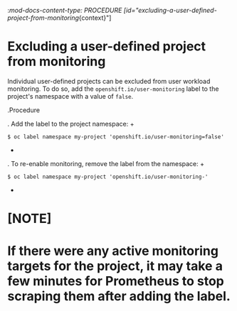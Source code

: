 :_mod-docs-content-type: PROCEDURE
[id="excluding-a-user-defined-project-from-monitoring_{context}"]
# Excluding a user-defined project from monitoring

Individual user-defined projects can be excluded from user workload monitoring. To do so, add the `openshift.io/user-monitoring` label to the project's namespace with a value of `false`.

.Procedure

. Add the label to the project namespace:
+

```terminal
$ oc label namespace my-project 'openshift.io/user-monitoring=false'

```
+
. To re-enable monitoring, remove the label from the namespace:
+

```terminal
$ oc label namespace my-project 'openshift.io/user-monitoring-'

```
+
# [NOTE]
# If there were any active monitoring targets for the project, it may take a few minutes for Prometheus to stop scraping them after adding the label.

